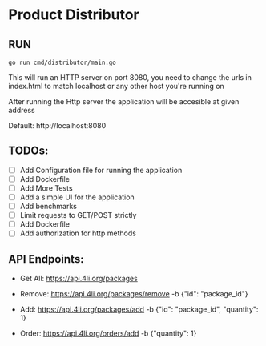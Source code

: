 # Product Distributor

## RUN
`go run cmd/distributor/main.go`

This will run an HTTP server on port 8080, you need to change the urls in index.html to match localhost or any other host you're running on

After running the Http server the application will be accesible at given address

Default: http://localhost:8080

## TODOs:
- [ ] Add Configuration file for running the application
- [ ] Add Dockerfile
- [ ] Add More Tests
- [ ] Add a simple UI for the application
- [ ] Add benchmarks
- [ ] Limit requests to GET/POST strictly
- [ ] Add Dockerfile
- [ ] Add authorization for http methods

## API Endpoints:
- Get All: https://api.4li.org/packages
- Remove: https://api.4li.org/packages/remove -b {"id": "package_id"}
- Add: https://api.4li.org/packages/add -b {"id": "package_id", "quantity": 1}

- Order: https://api.4li.org/orders/add -b {"quantity": 1}
